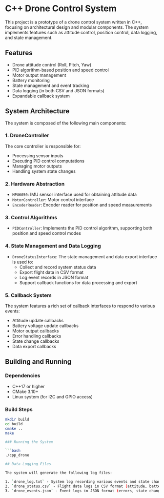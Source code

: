 # C++ Drone Control System

This project is a prototype of a drone control system written in C++, focusing on architectural design and modular components. The system implements features such as attitude control, position control, data logging, and state management.

## Features

- Drone attitude control (Roll, Pitch, Yaw)
- PID algorithm-based position and speed control
- Motor output management
- Battery monitoring
- State management and event tracking
- Data logging (in both CSV and JSON formats)
- Expandable callback system

## System Architecture

The system is composed of the following main components:

### 1. DroneController

The core controller is responsible for:
- Processing sensor inputs
- Executing PID control computations
- Managing motor outputs
- Handling system state changes

### 2. Hardware Abstraction

- `MPU6050`: IMU sensor interface used for obtaining attitude data
- `MotorController`: Motor control interface
- `EncoderReader`: Encoder reader for position and speed measurements

### 3. Control Algorithms

- `PIDController`: Implements the PID control algorithm, supporting both position and speed control modes

### 4. State Management and Data Logging

- `DroneStatusInterface`: The state management and data export interface is used to:
  - Collect and record system status data
  - Export flight data in CSV format
  - Log event records in JSON format
  - Support callback functions for data processing and export

### 5. Callback System

The system features a rich set of callback interfaces to respond to various events:
- Attitude update callbacks
- Battery voltage update callbacks
- Motor output callbacks
- Error handling callbacks
- State change callbacks
- Data export callbacks

## Building and Running

### Dependencies

- C++17 or higher
- CMake 3.10+
- Linux system (for I2C and GPIO access)

### Build Steps

```bash
mkdir build
cd build
cmake ..
make

### Running the System

```bash
./cpp_drone

## Data Logging Files

The system will generate the following log files:

1. `drone_log.txt` - System log recording various events and state changes
2. `drone_status.csv` - Flight data logs in CSV format (attitude, battery voltage, motor outputs, etc.)
3. `drone_events.json` - Event logs in JSON format (errors, state changes, etc.)
